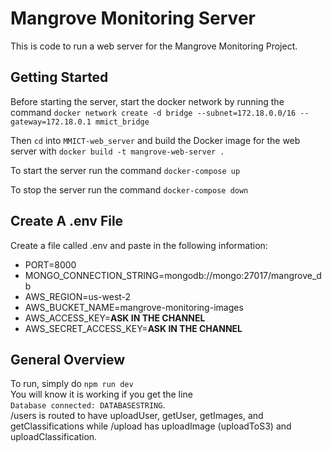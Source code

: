 # Mangrove Monitoring Server

This is code to run a web server for the Mangrove Monitoring Project.

## Getting Started

Before starting the server, start the docker network by running the command `docker network create -d bridge --subnet=172.18.0.0/16 --gateway=172.18.0.1 mmict_bridge`

Then `cd` into `MMICT-web_server` and build the Docker image for the web server with `docker build -t mangrove-web-server .`

To start the server run the command `docker-compose up`

To stop the server run the command `docker-compose down`

## Create A .env File
Create a file called .env and paste in the following information:
- PORT=8000
- MONGO_CONNECTION_STRING=mongodb://mongo:27017/mangrove_db
- AWS_REGION=us-west-2
- AWS_BUCKET_NAME=mangrove-monitoring-images
- AWS_ACCESS_KEY=**ASK IN THE CHANNEL**
- AWS_SECRET_ACCESS_KEY=**ASK IN THE CHANNEL**

## General Overview

To run, simply do `npm run dev`  
You will know it is working if you get the line  
`Database connected: DATABASESTRING`.  
/users is routed to have uploadUser, getUser, getImages, and getClassifications while /upload has uploadImage (uploadToS3) and uploadClassification.  